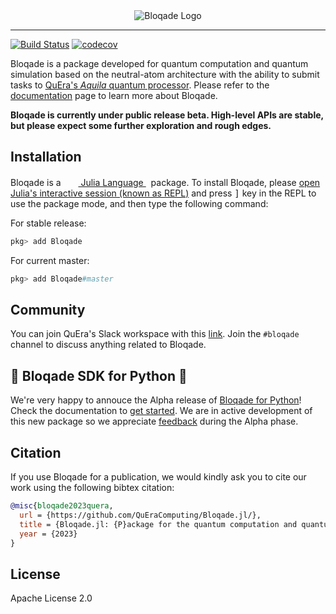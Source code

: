 <div align="center">
<picture>
  <source media="(prefers-color-scheme: dark)" srcset="docs/src/assets/logo-dark.png">
  <source media="(prefers-color-scheme: light)" srcset="docs/src/assets/logo.png">
  <img alt="Bloqade Logo">
</picture>
</div>

---

[![Build Status](https://github.com/QuEraComputing/Bloqade.jl/workflows/CI/badge.svg)](https://github.com/QuEraComputing/Bloqade.jl/actions)
[![codecov](https://codecov.io/gh/QuEraComputing/Bloqade.jl/branch/master/graph/badge.svg?token=DYm2XwiTaR)](https://codecov.io/gh/QuEraComputing/Bloqade.jl)

Bloqade is a package developed for quantum computation and quantum simulation based on the neutral-atom architecture with the ability to submit tasks to [QuEra's *Aquila* quantum processor](https://www.quera.com/aquila). Please refer to the [documentation](https://queracomputing.github.io/Bloqade.jl/dev/) page to learn more about Bloqade.

**Bloqade is currently under public release beta. High-level APIs are stable, but please expect some further exploration and rough edges.**

## Installation

<p>
Bloqade is a &nbsp;
    <a href="https://julialang.org">
        <img src="https://raw.githubusercontent.com/JuliaLang/julia-logo-graphics/master/images/julia.ico" width="16em">
        Julia Language
    </a>
    &nbsp; package. To install Bloqade,
    please <a href="https://docs.julialang.org/en/v1/manual/getting-started/">open
    Julia's interactive session (known as REPL)</a> and press <kbd>]</kbd> key in the REPL to use the package mode, and then type the following command:
</p>

For stable release:

```julia
pkg> add Bloqade
```

For current master:

```julia
pkg> add Bloqade#master
```

## Community 

You can join QuEra's Slack workspace with this [link](https://join.slack.com/t/querapublic/shared_invite/zt-1d5jjy2kl-_BxvXJQ4_xs6ZoUclQOTJg). Join the `#bloqade` channel to discuss anything related to Bloqade.

## 🚀 Bloqade SDK for Python 🚀

We're very happy to annouce the Alpha release of [Bloqade for Python](https://github.com/QuEraComputing/bloqade-python)! Check the documentation to [get started](https://bloqade.quera.com/0.8.0/#how-do-i-get-started). We are in active development of this new package so we appreciate [feedback](https://bloqade.quera.com/0.8.0/contributing/providing-feedback/) during the Alpha phase.

## Citation

If you use Bloqade for a publication, we would kindly ask you to cite our work using the following bibtex citation:

```bibtex
@misc{bloqade2023quera,
  url = {https://github.com/QuEraComputing/Bloqade.jl/},
  title = {Bloqade.jl: {P}ackage for the quantum computation and quantum simulation based on the neutral-atom architecture.},
  year = {2023}
}
```

## License

Apache License 2.0
